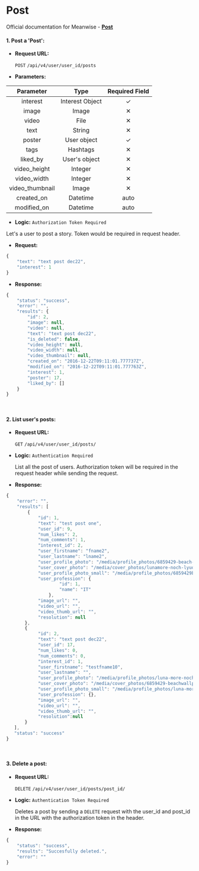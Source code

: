 # Post

Official documentation for Meanwise - **[Post](https://github.com/meanwise-eng/meanwise-server/tree/master/post)**

#### 1. Post a 'Post':
* **Request URL:**

	`POST` `/api/v4/user/user_id/posts`
    
* **Parameters:**

Parameter | Type | Required Field | 
:------------: | :-------------: | :------------: | 
 interest | Interest Object | ✓ 
 image | Image | ✕
 video | File | ✕
 text | String | ✕
 poster | User object | ✓
 tags | Hashtags | ✕
 liked_by | User's object | ✕
 video_height | Integer | ✕
 video_width | Integer | ✕
 video_thumbnail | Image | ✕
 created_on | Datetime | auto
 modified_on | Datetime | auto
 

* **Logic:** `Authorization Token Required`
 
 Let's a user to post a story. Token would be required in request header.
 

* **Request:**

```javascript
{
	"text": "text post dec22", 
    "interest": 1
}

```

* **Response:**

```javascript
{
	"status": "success",
    "error": "",
    "results": {
    	"id": 2,
        "image": null,
        "video": null,
        "text": "text post dec22",
        "is_deleted": false,
        "video_height": null,
        "video_width": null,
        "video_thumbnail": null,
        "created_on": "2016-12-22T09:11:01.777737Z",
		"modified_on": "2016-12-22T09:11:01.777763Z",
		"interest": 1,
		"poster": 17,
		"liked_by": []
    }
}
```
<br/>

#### 2. List user's posts:
* **Request URL:**

	`GET` `/api/v4/user/user_id/posts/`
    
* **Logic:** `Authentication Required`

	List all the post of users. Authorization token will be required in the request header while sending the request.
    
* **Response:**

```javascript
{
	"error": "",
    "results": [
    	{
        	"id": 1,
            "text": "test post one",
            "user_id": 9,
            "num_likes": 2,
            "num_comments": 1,
            "interest_id": 2,
            "user_firstname": "fname2",
            "user_lastname": "lname2",
            "user_profile_photo": "/media/profile_photos/6859429-beach-wallpaper_HwW9VbE.jpg",
			"user_cover_photo": "/media/cover_photos/lunamore-noch-lyudi-serfing_XmPS2Ta.jpg",
			"user_profile_photo_small": "/media/profile_photos/6859429beach-wallpaper_HwW9VbE.jpg..jpg",
			"user_profession": {
					"id": 1,
                    "name": "IT"
             	},
			"image_url": "",
            "video_url": "",
            "video_thumb_url": "",
            "resolution": null
       },
       {
       		"id": 2,
            "text": "text post dec22",
            "user_id": 17,
            "num_likes": 0,
            "num_comments": 0,
			"interest_id": 1,
			"user_firstname": "testfname10",
			"user_lastname": "",
			"user_profile_photo": "/media/profile_photos/luna-more-noch-lyudiserfing_H81m58R.jpg",
			"user_cover_photo": "/media/cover_photos/6859429-beachwallpaper_UrUDeN4.jpg",
			"user_profile_photo_small": "/media/profile_photos/luna-morenochlyudiserfing_H81m58R.jpg..jpg",
            "user_profession": {},
            "image_url": "",
            "video_url": "",
            "video_thumb_url": "",
            "resolution":null
       }
   ],
   "status": "success"
}
```

<br/>

#### 3. Delete a post:
* **Request URL:**

	`DELETE` `/api/v4/user/user_id/posts/post_id/`
    
* **Logic:** `Authentication Token Required`
	
    Deletes a post by sending a `DELETE` request with the user_id and post_id in the URL with the authorization token in the header.
    
* **Response:**

```javascript
{
	"status": "success",
    "results": "Succesfully deleted.",
    "error": ""
}
```

</br>